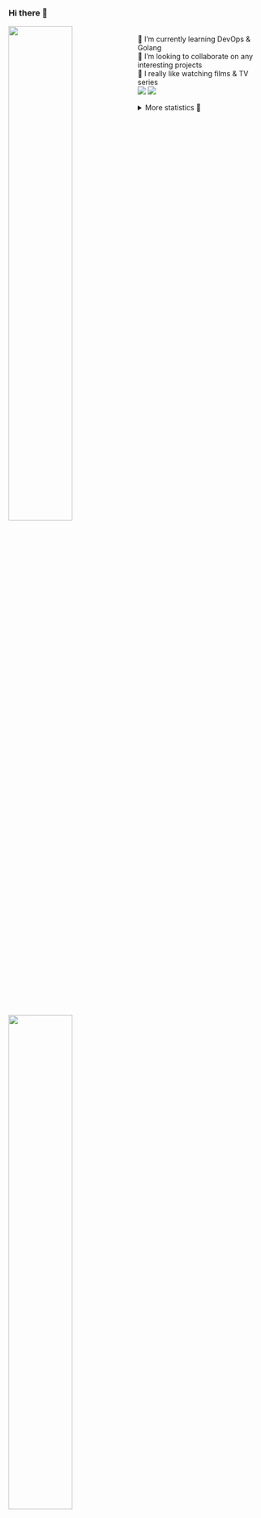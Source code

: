 ### Hi there 👋


[<img align="left" width="50%" src="https://github-readme-stats.vercel.app/api?username=rufusnufus&hide=issues&show_icons=true&count_private=true&theme=transparent&title_color=FF6F40&text_color=FBF9F8&icon_color=F48242&hide_border=true&hide_title=true#gh-dark-mode-only">](https://metrics.lecoq.io/rufusnufus#gh-dark-mode-only)
[<img align="left" width="50%" src="https://github-readme-stats.vercel.app/api?username=rufusnufus&hide=issues&show_icons=true&count_private=true&theme=transparent&title_color=FF6533&text_color=4D4644&icon_color=FF8038&hide_border=true&hide_title=true#gh-light-mode-only">](https://metrics.lecoq.io/rufusnufus#gh-light-mode-only)

<p>
  <br>
  🌱 I’m currently learning DevOps & Golang</br>
  👯 I’m looking to collaborate on any interesting projects</br>
  🎥 I really like watching films & TV series</br>
  <a href="https://linkedin.com/in/rufusnufus"><img src="https://img.shields.io/badge/linkedin-0077B5.svg?style=for-the-badge&logo=linkedin&logoColor=white"/></a>
  <a href="https://t.me/rufusnufus"><img src="https://img.shields.io/badge/-telegram-black?style=for-the-badge&color=blue&logo=telegram"/></a>
</p>

<p text-align="left">
<details>
  <summary>More statistics 👀</summary><br/>

<!--START_SECTION:waka-->
![Code Time](http://img.shields.io/badge/Code%20Time-765%20hrs%202%20mins-blue)

![Profile Views](http://img.shields.io/badge/Profile%20Views-0-blue)

**I'm an Early 🐤** 

```text
🌞 Morning                8259 commits        █████░░░░░░░░░░░░░░░░░░░░   21.75 % 
🌆 Daytime                21432 commits       ██████████████░░░░░░░░░░░   56.44 % 
🌃 Evening                7402 commits        █████░░░░░░░░░░░░░░░░░░░░   19.49 % 
🌙 Night                  880 commits         █░░░░░░░░░░░░░░░░░░░░░░░░   02.32 % 
```
📅 **I'm Most Productive on Wednesday** 

```text
Monday                   7379 commits        █████░░░░░░░░░░░░░░░░░░░░   19.43 % 
Tuesday                  6328 commits        ████░░░░░░░░░░░░░░░░░░░░░   16.66 % 
Wednesday                8809 commits        ██████░░░░░░░░░░░░░░░░░░░   23.20 % 
Thursday                 6922 commits        █████░░░░░░░░░░░░░░░░░░░░   18.23 % 
Friday                   6787 commits        ████░░░░░░░░░░░░░░░░░░░░░   17.87 % 
Saturday                 1085 commits        █░░░░░░░░░░░░░░░░░░░░░░░░   02.86 % 
Sunday                   663 commits         ░░░░░░░░░░░░░░░░░░░░░░░░░   01.75 % 
```


📊 **This Week I Spent My Time On** 

```text
💬 Programming Languages: 
No Activity Tracked This Week

🔥 Editors: 
No Activity Tracked This Week
```

**I Mostly Code in Java** 

```text
Go                       20 repos            ████░░░░░░░░░░░░░░░░░░░░░   16.67 % 
Python                   20 repos            ████░░░░░░░░░░░░░░░░░░░░░   16.67 % 
Smarty                   7 repos             █░░░░░░░░░░░░░░░░░░░░░░░░   05.83 % 
Shell                    5 repos             █░░░░░░░░░░░░░░░░░░░░░░░░   04.17 % 
Kotlin                   3 repos             █░░░░░░░░░░░░░░░░░░░░░░░░   02.50 % 
```




 Last Updated on 15/02/2025 01:15:05 UTC
<!--END_SECTION:waka-->

</details>
</p>

